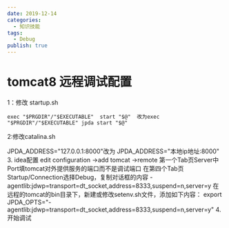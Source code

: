 ```yaml
---
date: 2019-12-14
categories:
  - 知识技能
tags:
  - Debug
publish: true
---
```


# tomcat8 远程调试配置

1：修改  startup.sh

    exec "$PRGDIR"/"$EXECUTABLE"  start "$@"  改为exec "$PRGDIR"/"$EXECUTABLE" jpda start "$@"

2:修改catalina.sh

 JPDA_ADDRESS="127.0.0.1:8000"改为 JPDA_ADDRESS="本地ip地址:8000"
3. idea配置
edit configuration ->add
tomcat ->remote
第一个Tab页Server中
Port填tomcat对外提供服务的端口而不是调试端口
在第四个Tab页Startup/Connection选择Debug，复制对话框的内容
-agentlib:jdwp=transport=dt_socket,address=8333,suspend=n,server=y
在远程的tomcat的bin目录下，新建或修改setenv.sh文件，添加如下内容：
export JPDA_OPTS="-agentlib:jdwp=transport=dt_socket,address=8333,suspend=n,server=y"
4. 开始调试
